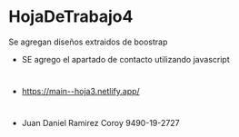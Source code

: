 
# HojaDeTrabajo4
  Se agregan diseños extraidos de boostrap
 * SE agrego el apartado de contacto utilizando javascript
#
 * https://main--hoja3.netlify.app/
#
 * Juan Daniel Ramirez Coroy 9490-19-2727
